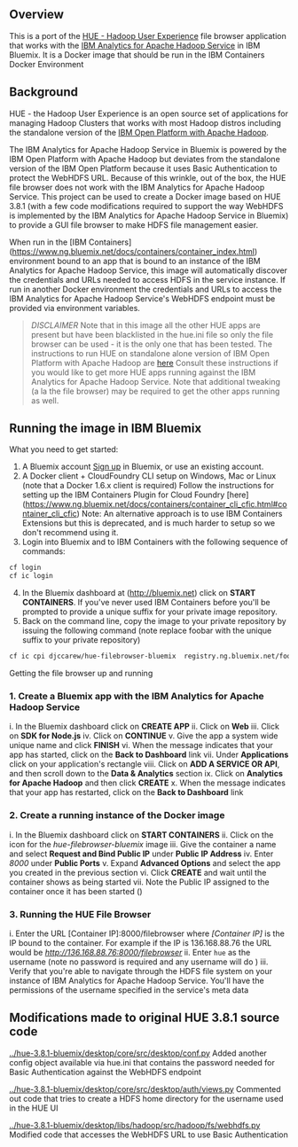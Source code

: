 ## Overview

This is a port of the [HUE - Hadoop User Experience](http://gethue.com) file browser application that works with
the [IBM Analytics for Apache Hadoop Service](https://www.ng.bluemix.net/docs/services/AnalyticsforHadoop/index.html) in IBM Bluemix. It is a Docker image that should be
run in the IBM Containers Docker Environment 

## Background

HUE - the Hadoop User Experience is an open source set of applications for managing Hadoop Clusters that works with most Hadoop distros 
including the standalone version of the  [IBM Open Platform with Apache Hadoop](http://www-03.ibm.com/software/products/en/ibm-open-platform-with-apache-hadoop).

The IBM Analytics for Apache Hadoop Service in Bluemix is powered by the IBM Open Platform with Apache Hadoop  but deviates from
the standalone version of the IBM Open Platform because it uses Basic Authentication to protect the  WebHDFS URL. Because of this wrinkle, out of the box, the HUE file browser does
not work with the IBM Analytics for Apache Hadoop Service. This project can be used to create a Docker image based on HUE 3.8.1 (with a few code modifications required
to support the way  WebHDFS is implemented by the IBM Analytics for Apache Hadoop Service in Bluemix) to provide a GUI file browser to make HDFS file management easier.

When run in the [IBM Containers] (https://www.ng.bluemix.net/docs/containers/container_index.html) environment bound to an app that is bound to an instance of the
IBM Analytics for Apache Hadoop Service, this image will automatically discover the credentials and URLs needed to access HDFS in the service instance. If run in
another Docker environment the credentials and URLs to access the IBM Analytics for Apache Hadoop Service's WebHDFS endpoint must be provided via environment variables.

> *DISCLAIMER* 
> Note that in this image all the other HUE apps are present but have been blacklisted in the hue.ini 
> file so only the file browser can be used - it is the only one that  has been tested. 
> The instructions to run HUE on standalone alone version of IBM Open Platform with Apache Hadoop are [here](https://developer.ibm.com/hadoop/blog/2015/06/02/deploying-hue-on-ibm-biginsights/)
> Consult  these instructions if you would like to get more HUE apps running against the IBM Analytics for Apache Hadoop Service.
> Note that additional tweaking (a la the file browser) may be required to get the other apps running as well. 


## Running the image in IBM Bluemix

What you need to get started:

1. A Bluemix account 
    [Sign up](https://console.ng.bluemix.net/?cm_mmc=IBMEcoDWW-_-IIC-_-BluemixDay-_-BluemixDayAAAWebpage) in Bluemix, or use an existing account.
2. A Docker client + CloudFoundry CLI setup on Windows, Mac or Linux (note that a Docker 1.6.x client is required)
   Follow the instructions for setting up the IBM Containers Plugin for  Cloud Foundry [here] (https://www.ng.bluemix.net/docs/containers/container_cli_cfic.html#container_cli_cfic)
   Note: An alternative approach is to use IBM Containers Extensions but this is deprecated, and is much harder to setup so we don't recommend using it. 
3. Login into Bluemix and to IBM Containers  with the following sequence of commands:
  ```sh
  cf login
  cf ic login
  ```
4. In the Bluemix dashboard at (http://bluemix.net) click on **START CONTAINERS**. If you've never used IBM Containers before you'll be prompted to provide a unique suffix for 
your private image repository.
5. Back on the command line,  copy the image to your private repository by issuing the following command   (note replace foobar with the unique suffix to your private repository)
  ```sh
  cf ic cpi djccarew/hue-filebrowser-bluemix  registry.ng.bluemix.net/foobar/hue-filebrowser-bluemix
  ```

Getting the file browser up and running

### 1. Create a Bluemix app with the IBM Analytics for Apache Hadoop Service

 i. In the Bluemix dashboard click on **CREATE APP**
 ii. Click on **Web**
 iii. Click on **SDK for Node.js**
 iv. Click on **CONTINUE**
 v. Give the app a system wide unique name and click **FINISH**
 vi. When the message indicates that your app has started, click on the **Back to Dashboard** link 
 vii. Under **Applications** click on your application's rectangle
 viii. Click on **ADD A SERVICE OR API**, and then scroll down to the **Data & Analytics** section
 ix. Click on **Analytics for Apache Hadoop** and then click **CREATE**
 x. When the message indicates that your app has restarted, click on the **Back to Dashboard** link 

### 2. Create a running instance of the Docker image
 i. In the Bluemix dashboard click on **START CONTAINERS**
 ii. Click on the icon for the *hue-filebrowser-bluemix* image
 iii. Give the container a name and select **Request and Bind Public IP** under **Public IP Address**
 iv. Enter *8000* under **Public Ports**
 v. Expand **Advanced Options** and select the app you created in the previous section
 vi. Click **CREATE** and wait until the container shows as being started
 vii. Note the Public IP assigned to the container once it has been started  ()

### 3. Running the HUE File Browser
 i. Enter the URL [Container IP]:8000/filebrowser where *[Container IP]* is the IP bound  to the  container. For example if the IP is 136.168.88.76 the URL would be *http://136.168.88.76:8000/filebrowser* 
 ii. Enter `hue` as the username (note no password is required and any username will do )
 iii. Verify that you're able to navigate through the HDFS file system on your instance of IBM Analytics for Apache Hadoop Service. You'll have the permissions of the username specified in the service's meta data 

## Modifications made to original HUE 3.8.1 source code
[../hue-3.8.1-bluemix/desktop/core/src/desktop/conf.py](../hue-3.8.1-bluemix/desktop/core/src/desktop/conf.py)
Added another config object available via hue.ini that contains the password needed for Basic Authentication against the WebHDFS endpoint

[../hue-3.8.1-bluemix/desktop/core/src/desktop/auth/views.py](../hue-3.8.1-bluemix/desktop/core/src/desktop/auth/views.py)
Commented out code that tries to create a HDFS home directory for the username used in the HUE UI

[../hue-3.8.1-bluemix/desktop/libs/hadoop/src/hadoop/fs/webhdfs.py](../hue-3.8.1-bluemix/desktop/libs/hadoop/src/hadoop/fs/webhdfs.py)
Modified code that accesses the WebHDFS URL to use Basic Authentication

